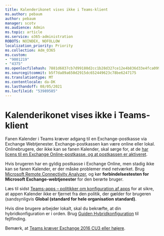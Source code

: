 ```yaml
---
title: Kalenderikonet vises ikke i Teams-klient
ms.author: pebaum
author: pebaum
manager: scotv
ms.audience: Admin
ms.topic: article
ms.service: o365-administration
ROBOTS: NOINDEX, NOFOLLOW
localization_priority: Priority
ms.collection: Adm_O365
ms.custom:
- "9001219"
- "4375"
ms.openlocfilehash: 7881d6837cb7d99180d2cc1b28d327ce12e4b836d33e4fca099569d4f72510fa
ms.sourcegitcommit: b5f7da89a650d2915dc652449623c78be6247175
ms.translationtype: MT
ms.contentlocale: da-DK
ms.lasthandoff: 08/05/2021
ms.locfileid: "53989585"
---
```

# <a name="calendar-icon-not-showing-in-teams-client"></a>Kalenderikonet vises ikke i Teams-klient

Fanen Kalender i Teams kræver adgang til en Exchange-postkasse via Exchange Webtjenester. Exchange-postkassen kan være online eller lokal. Onlinebrugere, der ikke kan se fanen Kalender, skal sørge for, at de [har licens til en Exchange Online-postkasse, og at postkassen er aktiveret](https://docs.microsoft.com/exchange/recipients-in-exchange-online/create-user-mailboxes).

Hvis brugeren har en gyldig postkasse i Exchange Online, men stadig ikke kan se fanen Kalender, er der måske problemer med netværket. Brug [Microsoft Remote Connectivity Analyzer](https://testconnectivity.microsoft.com/), og kør **forbindelsestesten for Microsoft Exchange-webtjenester** for den berørte bruger.

Læs til sidst [Teams-apps – politikker om konfiguration af apps](https://admin.teams.microsoft.com/policies/app-setup) for at sikre, at appen Kalender ikke er fjernet fra den politik, der gælder for brugeren (sandsynligvis **Global (standard for hele organisation standard)**.

Hvis dine brugere arbejder lokalt, skal du bekræfte, at din hybridkonfiguration er i orden. Brug [Guiden Hybridkonfiguration](https://docs.microsoft.com/exchange/hybrid-deployment/hybrid-agent) til fejlfinding.

Bemærk, at [Teams kræver Exchange 2016 CU3 eller højere](https://docs.microsoft.com/microsoftteams/exchange-teams-interact).
